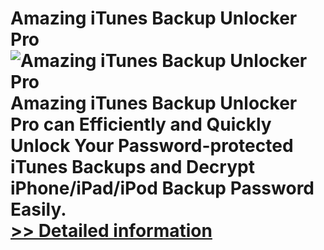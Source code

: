 # Amazing iTunes Backup Unlocker Pro<br />![Amazing iTunes Backup Unlocker Pro](https://mycommerce.akamaized.net/api/pimages/P300869060/BIG/300869060.PNG)<br />Amazing iTunes Backup Unlocker Pro can Efficiently and Quickly Unlock Your Password-protected iTunes Backups and Decrypt iPhone/iPad/iPod Backup Password Easily.<br />[>> Detailed information](https://secure.shareit.com/shareit/product.html?productid=300869060&affiliateid=200057808)
